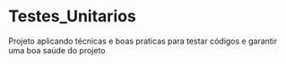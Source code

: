 # Testes_Unitarios
Projeto aplicando técnicas e boas praticas para testar códigos e garantir uma boa saúde do projeto 
